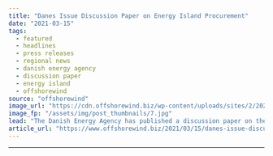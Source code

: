 ```yaml
---
title: "Danes Issue Discussion Paper on Energy Island Procurement"
date: "2021-03-15"
tags: 
  - featured
  - headlines
  - press releases
  - regional news
  - danish energy agency
  - discussion paper
  - energy island
  - offshorewind
source: "offshorewind"
image_url: "https://cdn.offshorewind.biz/wp-content/uploads/sites/2/2021/03/15145006/Danes-Issue-Discussion-Paper-on-Energy-Island-Procurement.jpg"
image_fp: "/assets/img/post_thumbnails/7.jpg"
lead: "The Danish Energy Agency has published a discussion paper on the procurement framework for"
article_url: "https://www.offshorewind.biz/2021/03/15/danes-issue-discussion-paper-on-energy-island-procurement/"
---
```


---
